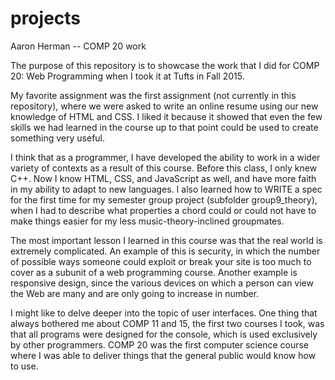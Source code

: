 # projects

Aaron Herman -- COMP 20 work

The purpose of this repository is to showcase the work that I did for
COMP 20: Web Programming when I took it at Tufts in Fall 2015.

My favorite assignment was the first assignment (not currently in this
repository), where we were asked to write an online resume using our
new knowledge of HTML and CSS. I liked it because it showed that even
the few skills we had learned in the course up to that point could be
used to create something very useful.

I think that as a programmer, I have developed the ability to work in
a wider variety of contexts as a result of this course. Before this class, I 
only knew C++. Now I know HTML, CSS, and JavaScript as well, and have more
faith in my ability to adapt to new languages. I also learned how to WRITE a
spec for the first time for my semester group project (subfolder group9_theory),
when I had to describe what properties a chord could or could not have to make
things easier for my less music-theory-inclined groupmates.

The most important lesson I learned in this course was that the real world is
extremely complicated. An example of this is security, in which the number of
possible ways someone could exploit or break your site is too much to cover
as a subunit of a web programming course. Another example is responsive design,
since the various devices on which a person can view the Web are many and are
only going to increase in number.

I might like to delve deeper into the topic of user interfaces. One thing that
always bothered me about COMP 11 and 15, the first two courses I took, was
that all programs were designed for the console, which is used exclusively by
other programmers. COMP 20 was the first computer science course where I
was able to deliver things that the general public would know how to use.

